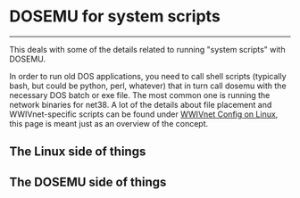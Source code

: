 # DOSEMU for system scripts
***

This deals with some of the details related to running "system scripts" with DOSEMU.

In order to run old DOS applications, you need to call shell scripts (typically bash, but could be python, perl, whatever) that in turn call dosemu with the necessary DOS batch or exe file. The most common one is running the network binaries for net38. A lot of the details about file placement and WWIVnet-specific scripts can be found under [WWIVnet Config on Linux](WWIVNet_Linux.md), this page is meant just as an overview of the concept.

## The Linux side of things

## The DOSEMU side of things
